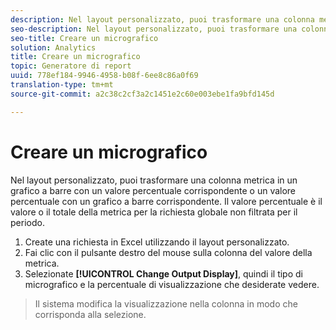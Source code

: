 ```yaml
---
description: Nel layout personalizzato, puoi trasformare una colonna metrica in un grafico a barre con un valore percentuale corrispondente o un valore percentuale con un grafico a barre corrispondente. Il valore percentuale è il valore o il totale della metrica per la richiesta globale non filtrata per il periodo.
seo-description: Nel layout personalizzato, puoi trasformare una colonna metrica in un grafico a barre con un valore percentuale corrispondente o un valore percentuale con un grafico a barre corrispondente. Il valore percentuale è il valore o il totale della metrica per la richiesta globale non filtrata per il periodo.
seo-title: Creare un micrografico
solution: Analytics
title: Creare un micrografico
topic: Generatore di report
uuid: 778ef184-9946-4958-b08f-6ee8c86a0f69
translation-type: tm+mt
source-git-commit: a2c38c2cf3a2c1451e2c60e003ebe1fa9bfd145d

---
```



# Creare un micrografico

Nel layout personalizzato, puoi trasformare una colonna metrica in un grafico a barre con un valore percentuale corrispondente o un valore percentuale con un grafico a barre corrispondente. Il valore percentuale è il valore o il totale della metrica per la richiesta globale non filtrata per il periodo.

1. Create una richiesta in Excel utilizzando il layout [](../../../analyze/report-builder/layout/configure-the-custom-layout.md#concept_F711B12D6BE74F4880E5F596C2848183)personalizzato.
1. Fai clic con il pulsante destro del mouse sulla colonna del valore della metrica.
1. Selezionate **[!UICONTROL Change Output Display]**, quindi il tipo di micrografico e la percentuale di visualizzazione che desiderate vedere.
>Il sistema modifica la visualizzazione nella colonna in modo che corrisponda alla selezione.

